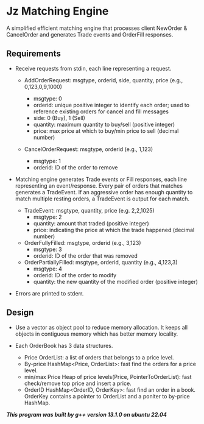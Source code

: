 # Jz Matching Engine

A simplified efficient matching engine that processes client NewOrder & CancelOrder and generates Trade events and OrderFill responses.

## Requirements

* Receive requests from stdin, each line representing a request.
  - AddOrderRequest: msgtype, orderid, side, quantity, price (e.g., 0,123,0,9,1000)
    - msgtype: 0
    - orderid: unique positive integer to identify each order; used to reference existing orders for cancel and fill messages
    - side: 0 (Buy), 1 (Sell)
    - quantity: maximum quantity to buy/sell (positive integer)
    - price: max price at which to buy/min price to sell (decimal number)
  
  - CancelOrderRequest: msgtype, orderid (e.g., 1,123)
    - msgtype: 1
    - orderid: ID of the order to remove
* Matching engine generates Trade events or Fill responses, each line representing an event/response. Every pair of orders that matches generates a TradeEvent. If an aggressive order has enough quantity to match multiple resting orders, a TradeEvent is
output for each match.
  - TradeEvent: msgtype, quantity, price (e.g. 2,2,1025)
    - msgtype: 2
    - quantity: amount that traded (positive integer)
    - price: indicating the price at which the trade happened (decimal number)
  - OrderFullyFilled: msgtype, orderid (e.g., 3,123)
    - msgtype: 3
    - orderid: ID of the order that was removed
  - OrderPartiallyFilled: msgtype, orderid, quantity (e.g., 4,123,3)
    - msgtype: 4
    - orderid: ID of the order to modify
    - quantity: the new quantity of the modified order (positive integer)

* Errors are printed to stderr.

## Design

* Use a vector as object pool to reduce memory allocation. It keeps all objects in contiguous memory which has better memory locality.
  
* Each OrderBook has 3 data structures.
  - Price OrderList: a list of orders that belongs to a price level.
  - By-price HashMap<Price, OrderList>: fast find the orders for a price level.
  - min/max Price Heap of price levels(Price, PointerToOrderList): fast check/remove top price and insert a price.
  - OrderID HashMap<OrderID, OrderKey>: fast find an order in a book. OrderKey contains a pointer to OrderList and a poniter to by-price HashMap.


***This program was built by g++ version 13.1.0 on ubuntu 22.04***